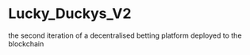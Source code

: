 # Lucky_Duckys_V2
the second iteration of a decentralised betting platform deployed to the blockchain 
